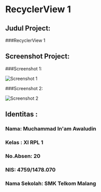 # RecyclerView 1


## Judul Project:
 
 

###RecyclerView 1




## Screenshot Project:

###Screenshot 1:


![Screenshot 1](https://docs.google.com/uc?id=0Bxzv7ZNEpQLtZXJTQ0YxaGpkYkk)




###Screenshot 2:


![Screenshot 2](https://docs.google.com/uc?id=0Bxzv7ZNEpQLtcUVDZHl0MkdlNUU)




## Identitas :

###  Nama: Muchammad In'am Awaludin

###  Kelas : XI RPL 1

###  No.Absen: 20

###  NIS: 4759/1478.070

###  Nama Sekolah: SMK Telkom Malang
